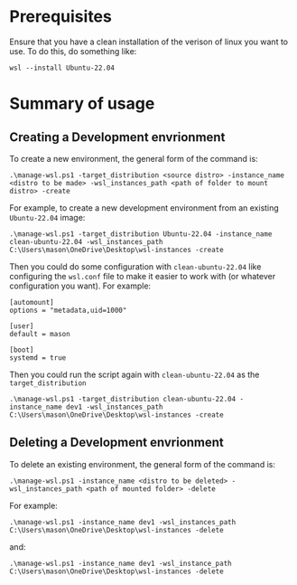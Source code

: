 # Prerequisites

Ensure that you have a clean installation of the verison of linux you want to use. To do this, do something like:

```
wsl --install Ubuntu-22.04
```

# Summary of usage

## Creating a Development envrionment

To create a new environment, the general form of the command is:

```
.\manage-wsl.ps1 -target_distribution <source distro> -instance_name <distro to be made> -wsl_instances_path <path of folder to mount distro> -create
```

For example, to create a new development environment from an existing `Ubuntu-22.04` image:

```
.\manage-wsl.ps1 -target_distribution Ubuntu-22.04 -instance_name clean-ubuntu-22.04 -wsl_instances_path C:\Users\mason\OneDrive\Desktop\wsl-instances -create
```

Then you could do some configuration with `clean-ubuntu-22.04` like configuring the `wsl.conf` file to make it easier to work with (or whatever configuration you want). For example:

```
[automount]
options = "metadata,uid=1000"

[user]
default = mason

[boot]
systemd = true
```

Then you could run the script again with `clean-ubuntu-22.04` as the `target_distribution`

```
.\manage-wsl.ps1 -target_distribution clean-ubuntu-22.04 -instance_name dev1 -wsl_instances_path C:\Users\mason\OneDrive\Desktop\wsl-instances -create
```

## Deleting a Development envrionment

To delete an existing environment, the general form of the command is:

```
.\manage-wsl.ps1 -instance_name <distro to be deleted> -wsl_instances_path <path of mounted folder> -delete
```

For example:

```
.\manage-wsl.ps1 -instance_name dev1 -wsl_instances_path C:\Users\mason\OneDrive\Desktop\wsl-instances -delete
```

and:

```
.\manage-wsl.ps1 -instance_name dev1 -wsl_instance_path C:\Users\mason\OneDrive\Desktop\wsl-instances -delete
```
